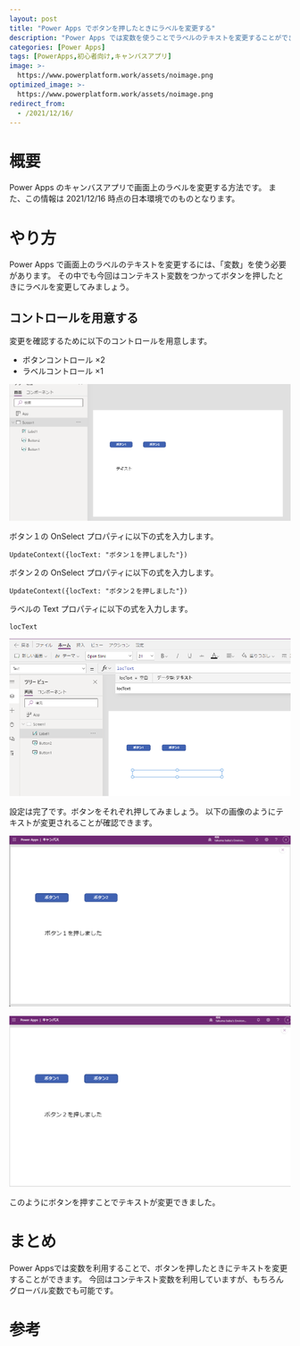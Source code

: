 ```yaml
---
layout: post
title: "Power Apps でボタンを押したときにラベルを変更する"
description: "Power Apps では変数を使うことでラベルのテキストを変更することができます"
categories: [Power Apps]
tags: [PowerApps,初心者向け,キャンバスアプリ]
image: >-
  https://www.powerplatform.work/assets/noimage.png
optimized_image: >-
  https://www.powerplatform.work/assets/noimage.png
redirect_from:
  - /2021/12/16/
---
```


#  概要

Power Apps のキャンバスアプリで画面上のラベルを変更する方法です。
また、この情報は 2021/12/16 時点の日本環境でのものとなります。

# やり方

Power Apps で画面上のラベルのテキストを変更するには、「変数」を使う必要があります。
その中でも今回はコンテキスト変数をつかってボタンを押したときにラベルを変更してみましょう。


## コントロールを用意する

変更を確認するために以下のコントロールを用意します。

- ボタンコントロール ×2
- ラベルコントロール ×1


<img src="/assets/blogpost/2021/2021-12-16-01.png"/><br/>

ボタン１の OnSelect プロパティに以下の式を入力します。

```
UpdateContext({locText: "ボタン１を押しました"})
```

ボタン２の OnSelect プロパティに以下の式を入力します。

```
UpdateContext({locText: "ボタン２を押しました"})
```

ラベルの Text プロパティに以下の式を入力します。

```
locText
```


<img src="/assets/blogpost/2021/2021-12-16-02.png"/><br/>


設定は完了です。ボタンをそれぞれ押してみましょう。
以下の画像のようにテキストが変更されることが確認できます。


<img src="/assets/blogpost/2021/2021-12-16-03.png"/><br/>

<img src="/assets/blogpost/2021/2021-12-16-04.png"/><br/>

このようにボタンを押すことでテキストが変更できました。

# まとめ

Power Appsでは変数を利用することで、ボタンを押したときにテキストを変更することができます。
今回はコンテキスト変数を利用していますが、もちろんグローバル変数でも可能です。


# 参考



